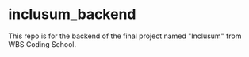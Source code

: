 # inclusum_backend
This repo is for the backend of the final project named "Inclusum" from WBS Coding School.
